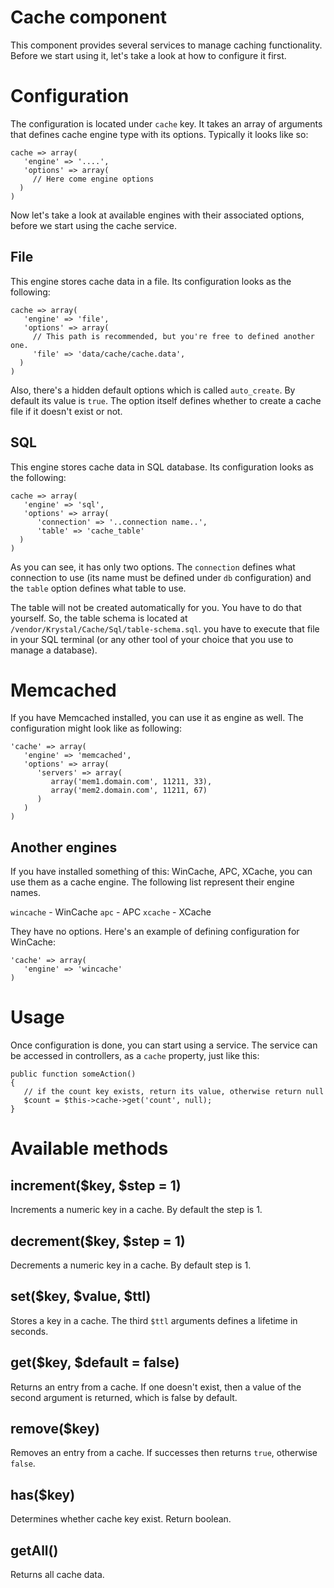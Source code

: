 Cache component===============This component provides several services to manage caching functionality. Before we start using it, let's take a look at how to configure it first.# ConfigurationThe configuration is located under `cache` key. It takes an array of arguments that defines cache engine type with its options. Typically it looks like so:    cache => array(       'engine' => '....',       'options' => array(         // Here come engine options       )    )Now let's take a look at available engines with their associated options, before we start using the cache service.## FileThis engine stores cache data in a file. Its configuration looks as the following:    cache => array(       'engine' => 'file',       'options' => array(         // This path is recommended, but you're free to defined another one.         'file' => 'data/cache/cache.data',      )    )Also, there's a hidden default options which is called `auto_create`. By default its value is `true`. The option itself defines whether to create a cache file if it doesn't exist or not.## SQLThis engine stores cache data in SQL database. Its configuration looks as the following:    cache => array(       'engine' => 'sql',       'options' => array(          'connection' => '..connection name..',          'table' => 'cache_table'      )    )As you can see, it has only two options. The `connection` defines what connection to use (its name must be defined under `db` configuration) and the `table` option defines what table to use.The table will not be created automatically for you. You have to do that yourself. So, the table schema is located at `/vendor/Krystal/Cache/Sql/table-schema.sql`. you have to execute that file in your SQL terminal (or any other tool of your choice that you use to manage a database).# MemcachedIf you have Memcached installed, you can use it as engine as well. The configuration might look like as following:    'cache' => array(       'engine' => 'memcached',       'options' => array(          'servers' => array(             array('mem1.domain.com', 11211, 33),             array('mem2.domain.com', 11211, 67)          )       )    )## Another enginesIf you have installed something of this: WinCache, APC, XCache, you can use them as a cache engine. The following list represent their engine names.`wincache` - WinCache`apc` - APC`xcache` - XCacheThey have no options. Here's an example of defining configuration for WinCache:    'cache' => array(       'engine' => 'wincache'    )# UsageOnce configuration is done, you can start using a service. The service can be accessed in controllers, as a `cache` property, just like this:    public function someAction()    {       // if the count key exists, return its value, otherwise return null       $count = $this->cache->get('count', null);    }# Available methods## increment($key, $step = 1)Increments a numeric key in a cache. By default the step is 1.## decrement($key, $step = 1)Decrements a numeric key in a cache. By default step is 1.## set($key, $value, $ttl)Stores a key in a cache. The third `$ttl` arguments defines a lifetime in seconds.## get($key, $default = false)Returns an entry from a cache. If one doesn't exist, then a value of the second argument is returned, which is false by default.## remove($key)Removes an entry from a cache. If successes then returns `true`, otherwise `false`.## has($key)Determines whether cache key exist. Return boolean.## getAll()Returns all cache data.